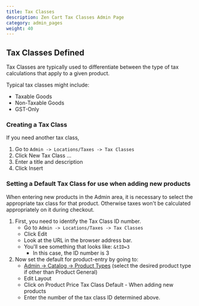 ```yaml
---
title: Tax Classes
description: Zen Cart Tax Classes Admin Page 
category: admin_pages
weight: 40
---
```


## Tax Classes Defined

Tax Classes are typically used to differentiate between the type of tax calculations that apply to a given product.

Typical tax classes might include:

*   Taxable Goods
*   Non-Taxable Goods
*   GST-Only

### Creating a Tax Class

If you need another tax class,

1.  Go to `Admin -> Locations/Taxes -> Tax Classes`
2.  Click New Tax Class ...
3.  Enter a title and description
4.  Click Insert

### Setting a Default Tax Class for use when adding new products

When entering new products in the Admin area, it is necessary to select the appropriate tax class for that product. Otherwise taxes won't be calculated appropriately on it during checkout.

1.  First, you need to identify the Tax Class ID number.
    *   Go to `Admin -> Locations/Taxes -> Tax Classes`
    *   Click Edit
    *   Look at the URL in the browser address bar.
    *   You'll see something that looks like: `&tID=3`
        *   In this case, the ID number is 3
2.  Now set the default for product-entry by going to:
    *   [Admin -> Catalog -> Product Types](/user/admin_pages/catalog/product_types/) (select the desired product type if other than Product General)
    *   Edit Layout
    *   Click on Product Price Tax Class Default - When adding new products
    *   Enter the number of the tax class ID determined above.

